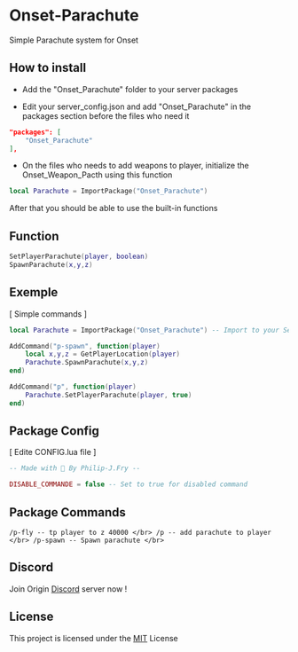 # Onset-Parachute
Simple Parachute system for Onset

## How to install
- Add the "Onset_Parachute" folder to your server packages 

- Edit your server_config.json and add "Onset_Parachute" in the packages section before the files who need it

```json
"packages": [
	"Onset_Parachute"
],
```
- On the files who needs to add weapons to player, initialize the Onset_Weapon_Pacth using this function  
```lua
local Parachute = ImportPackage("Onset_Parachute")
```
After that you should be able to use the built-in functions

## Function
```lua
SetPlayerParachute(player, boolean)
SpawnParachute(x,y,z)
```

## Exemple
[ Simple commands ]
```lua
local Parachute = ImportPackage("Onset_Parachute") -- Import to your Server Script OnsetWeaponPatch

AddCommand("p-spawn", function(player)
    local x,y,z = GetPlayerLocation(player)
    Parachute.SpawnParachute(x,y,z)
end)

AddCommand("p", function(player)
    Parachute.SetPlayerParachute(player, true)
end)
```

## Package Config
[ Edite CONFIG.lua file ]
```lua
-- Made with 🖤 By Philip-J.Fry --

DISABLE_COMMANDE = false -- Set to true for disabled command
```
## Package Commands
``
/p-fly -- tp player to z 40000 </br>
/p -- add parachute to player </br>
/p-spawn -- Spawn parachute </br>
``

## Discord
Join Origin [Discord](https://discord.gg/MDEwtKr) server now !

## License
This project is licensed under the [MIT](https://choosealicense.com/licenses/mit/) License
